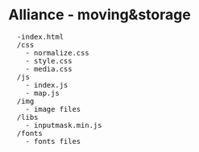 # Alliance - moving&storage
<pre>
  -index.html
  /css
    - normalize.css
    - style.css
    - media.css
  /js
    - index.js
    - map.js
  /img
    - image files
  /libs
    - inputmask.min.js
  /fonts
    - fonts files
</pre>
